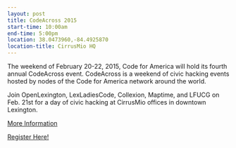 ```yaml
---
layout: post
title: CodeAcross 2015
start-time: 10:00am
end-time: 5:00pm
location: 38.0473960,-84.4925870
location-title: CirrusMio HQ
---
```

The weekend of February 20-22, 2015, Code for America will hold its fourth annual CodeAcross event. CodeAcross is a weekend of civic hacking events hosted by nodes of the Code for America network around the world.

Join OpenLexington, LexLadiesCode, Collexion, Maptime, and LFUCG on Feb. 21st for a day of civic hacking at CirrusMio offices in downtown Lexington.

[More Information](http://www.codeforamerica.org/events/codeacross-2015/)

[Register Here!](http://www.eventbrite.com/e/codeacross-2015-tickets-15386228624)